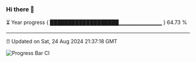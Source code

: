 ### Hi there 👋

⏳ Year progress { ███████████████████▁▁▁▁▁▁▁▁▁▁▁ } 64.73 %

---

⏰ Updated on Sat, 24 Aug 2024 21:37:18 GMT

![Progress Bar CI](https://github.com/IshwaranRudhara/GIT-ACTION/workflows/Progress%20Bar%20CI/badge.svg)
